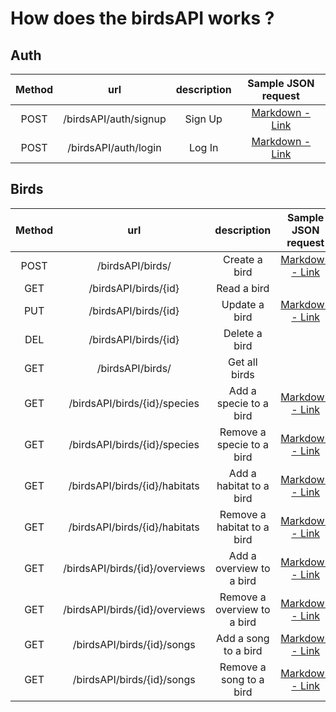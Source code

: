 # How does the birdsAPI works ?

## Auth 
| Method  | url | description | Sample JSON request
| :---:  | :---: | :----: | :----: | 
| POST | /birdsAPI/auth/signup | Sign Up  | [Markdown - Link](#Link) |
| POST | /birdsAPI/auth/login | Log In  | [Markdown - Link](#Link) |

## Birds
| Method  | url | description | Sample JSON request
| :---:  | :---: | :----: | :----: | 
| POST | /birdsAPI/birds/ | Create a bird  | [Markdown - Link](#Link) |
| GET | /birdsAPI/birds/{id} | Read a bird  |  |
| PUT | /birdsAPI/birds/{id} | Update a bird  | [Markdown - Link](#Link) |
| DEL | /birdsAPI/birds/{id} | Delete a bird  |  |
| GET | /birdsAPI/birds/ | Get all birds  |  |
| GET | /birdsAPI/birds/{id}/species | Add a specie to a bird  | [Markdown - Link](#Link) |
| GET | /birdsAPI/birds/{id}/species | Remove a specie to a bird  | [Markdown - Link](#Link) |
| GET | /birdsAPI/birds/{id}/habitats | Add a habitat to a bird  | [Markdown - Link](#Link) |
| GET | /birdsAPI/birds/{id}/habitats | Remove a habitat to a bird  | [Markdown - Link](#Link) |
| GET | /birdsAPI/birds/{id}/overviews | Add a overview to a bird  | [Markdown - Link](#Link) |
| GET | /birdsAPI/birds/{id}/overviews | Remove a overview to a bird  | [Markdown - Link](#Link) |
| GET | /birdsAPI/birds/{id}/songs | Add a song to a bird  | [Markdown - Link](#Link) |
| GET | /birdsAPI/birds/{id}/songs | Remove a song to a bird  | [Markdown - Link](#Link) |







